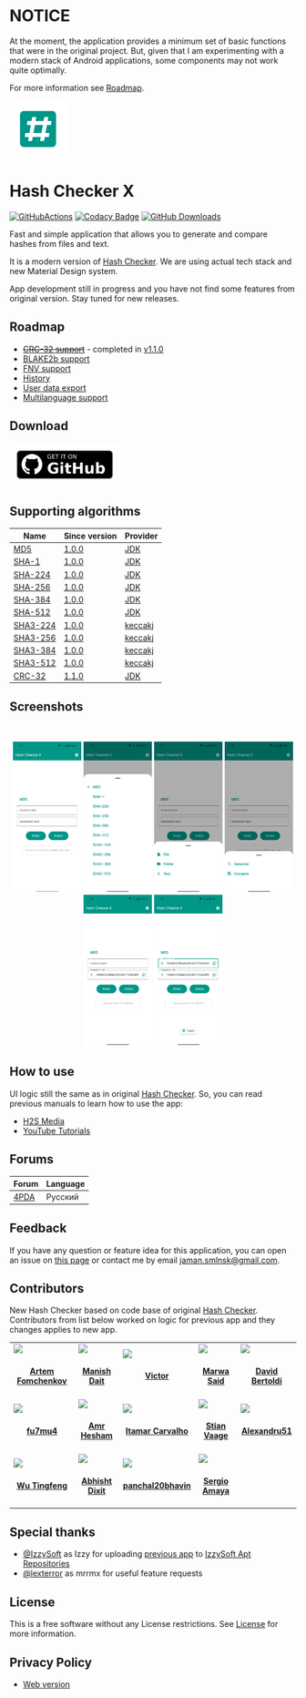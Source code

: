 # NOTICE

At the moment, the application provides a minimum set of basic functions that were in the original project. But, given
that I am experimenting with a modern stack of Android applications, some components may not work quite optimally.

For more information see [Roadmap](#Roadmap).

<img src="media/icon/ic_app.png" height="100px" />

# Hash Checker X

[![GitHubActions](https://github.com/hash-checker/hash-checker-x/workflows/Build/badge.svg)](https://github.com/hash-checker/hash-checker-x/actions?query=workflow%3ABuild)
[![Codacy Badge](https://app.codacy.com/project/badge/Grade/9da075d8c25c4babac39a2e3920a19af)](https://app.codacy.com/gh/hash-checker/hash-checker-x)
[![GitHub Downloads](https://img.shields.io/github/downloads/hash-checker/hash-checker-x/total?label=GitHub%20downloads)](https://github.com/hash-checker/hash-checker-x/releases)

Fast and simple application that allows you to generate and compare hashes from files and text.

It is a modern version of [Hash Checker](https://github.com/hash-checker/hash-checker). We are using actual tech stack
and new Material Design system.

App development still in progress and you have not find some features from original version. Stay tuned for new
releases.

## Roadmap

- ~~[CRC-32 support](https://github.com/hash-checker/hash-checker-x/issues/2)~~ - completed
  in [v1.1.0](https://github.com/hash-checker/hash-checker-x/releases/tag/v1.1.0)
- [BLAKE2b support](https://github.com/hash-checker/hash-checker-x/issues/3)
- [FNV support](https://github.com/hash-checker/hash-checker-x/issues/4)
- [History](https://github.com/hash-checker/hash-checker-x/issues/5)
- [User data export](https://github.com/hash-checker/hash-checker-x/issues/6)
- [Multilanguage support](https://github.com/hash-checker/hash-checker-x/issues/7)

## Download

<a href="https://github.com/hash-checker/hash-checker-x/releases">
  <img src="./media/banners/bn_github.png" height="75px" />
</a>

## Supporting algorithms

| Name                                                            | Since version                                                               | Provider                                                                          |
|-----------------------------------------------------------------|-----------------------------------------------------------------------------|-----------------------------------------------------------------------------------|
| [MD5](https://en.wikipedia.org/wiki/MD5)                        | [1.0.0](https://github.com/hash-checker/hash-checker-x/releases/tag/v1.0.0) | [JDK](https://docs.oracle.com/javase/8/docs/api/java/security/MessageDigest.html) |
| [SHA-1](https://en.wikipedia.org/wiki/SHA-1)                    | [1.0.0](https://github.com/hash-checker/hash-checker-x/releases/tag/v1.0.0) | [JDK](https://docs.oracle.com/javase/8/docs/api/java/security/MessageDigest.html) |
| [SHA-224](https://en.wikipedia.org/wiki/SHA-2)                  | [1.0.0](https://github.com/hash-checker/hash-checker-x/releases/tag/v1.0.0) | [JDK](https://docs.oracle.com/javase/8/docs/api/java/security/MessageDigest.html) |
| [SHA-256](https://en.wikipedia.org/wiki/SHA-2)                  | [1.0.0](https://github.com/hash-checker/hash-checker-x/releases/tag/v1.0.0) | [JDK](https://docs.oracle.com/javase/8/docs/api/java/security/MessageDigest.html) |
| [SHA-384](https://en.wikipedia.org/wiki/SHA-2)                  | [1.0.0](https://github.com/hash-checker/hash-checker-x/releases/tag/v1.0.0) | [JDK](https://docs.oracle.com/javase/8/docs/api/java/security/MessageDigest.html) |
| [SHA-512](https://en.wikipedia.org/wiki/SHA-2)                  | [1.0.0](https://github.com/hash-checker/hash-checker-x/releases/tag/v1.0.0) | [JDK](https://docs.oracle.com/javase/8/docs/api/java/security/MessageDigest.html) |
| [SHA3-224](https://en.wikipedia.org/wiki/SHA-3)                 | [1.0.0](https://github.com/hash-checker/hash-checker-x/releases/tag/v1.0.0) | [keccakj](https://github.com/aelstad/keccakj)                                     |
| [SHA3-256](https://en.wikipedia.org/wiki/SHA-3)                 | [1.0.0](https://github.com/hash-checker/hash-checker-x/releases/tag/v1.0.0) | [keccakj](https://github.com/aelstad/keccakj)                                     |
| [SHA3-384](https://en.wikipedia.org/wiki/SHA-3)                 | [1.0.0](https://github.com/hash-checker/hash-checker-x/releases/tag/v1.0.0) | [keccakj](https://github.com/aelstad/keccakj)                                     |
| [SHA3-512](https://en.wikipedia.org/wiki/SHA-3)                 | [1.0.0](https://github.com/hash-checker/hash-checker-x/releases/tag/v1.0.0) | [keccakj](https://github.com/aelstad/keccakj)                                     |
| [CRC-32](https://en.wikipedia.org/wiki/Cyclic_redundancy_check) | [1.1.0](https://github.com/hash-checker/hash-checker-x/releases/tag/v1.1.0) | [JDK](https://docs.oracle.com/javase/8/docs/api/java/util/zip/CRC32.html)         |

## Screenshots

<br/>
<p align="center">
  <img src="media/screenshots/screenshot_01.png" width="120" />
  <img src="media/screenshots/screenshot_02.png" width="120" />
  <img src="media/screenshots/screenshot_03.png" width="120" />
  <img src="media/screenshots/screenshot_04.png" width="120" />
  <img src="media/screenshots/screenshot_05.png" width="120" />
  <img src="media/screenshots/screenshot_06.png" width="120" />
</p>

## How to use

UI logic still the same as in original [Hash Checker](https://github.com/hash-checker/hash-checker). So, you can read
previous manuals to learn how to use the app:

* [H2S Media](https://www.how2shout.com/how-to/how-to-calculate-the-hash-of-a-file-or-create-custom-hash-on-android.html)
* [YouTube Tutorials](https://www.youtube.com/watch?v=Q7Otn971kJk)

## Forums

| Forum                                                     | Language |
|-----------------------------------------------------------|----------|
| [4PDA](https://4pda.to/forum/index.php?showtopic=1015172) | Русский  |

## Feedback

If you have any question or feature idea for this application, you can open an issue
on [this page](https://github.com/hash-checker/hash-x-checker/issues) or contact me by email
jaman.smlnsk@gmail.com.

## Contributors

New Hash Checker based on code base of original [Hash Checker](https://github.com/hash-checker/hash-checker).
Contributors from list below worked on logic for previous app and they changes applies to new app.

<table id='team'>
<tr>
<td id='fartem'>
<a href='https://github.com/fartem'>
<img src='https://github.com/fartem.png' width='140px;'>
</a>
<h4 align='center'><a href='https://github.com/fartem'>Artem Fomchenkov</a></h4>
</td>
<td id='ManishDait'>
<a href='https://github.com/ManishDait'>
<img src='https://github.com/ManishDait.png' width='140px;'>
</a>
<h4 align='center'><a href='https://github.com/ManishDait'>Manish Dait</a></h4>
</td>
<td id='vipozdn'>
<a href='https://github.com/vipozdn'>
<img src='https://github.com/vipozdn.png' width='140px;'>
</a>
<h4 align='center'><a href='https://github.com/vipozdn'>Victor</a></h4>
</td>
<td id='Marwa-Eltayeb'>
<a href='https://github.com/Marwa-Eltayeb'>
<img src='https://github.com/Marwa-Eltayeb.png' width='140px;'>
</a>
<h4 align='center'><a href='https://github.com/Marwa-Eltayeb'>Marwa Said</a></h4>
</td>
<td id='firaja'>
<a href='https://github.com/firaja'>
<img src='https://github.com/firaja.png' width='140px;'>
</a>
<h4 align='center'><a href='https://github.com/firaja'>David Bertoldi</a></h4>
</td>
</tr>
<td id='fu7mu4'>
<a href='https://github.com/fu7mu4'>
<img src='https://github.com/fu7mu4.png' width='140px;'>
</a>
<h4 align='center'><a href='https://github.com/fu7mu4'>fu7mu4</a></h4>
</td>
<td id='AmrDeveloper'>
<a href='https://github.com/AmrDeveloper'>
<img src='https://github.com/AmrDeveloper.png' width='140px;'>
</a>
<h4 align='center'><a href='https://github.com/AmrDeveloper'>Amr Hesham</a></h4>
</td>
<td id='itamarc'>
<a href='https://github.com/itamarc'>
<img src='https://github.com/itamarc.png' width='140px;'>
</a>
<h4 align='center'><a href='https://github.com/itamarc'>Itamar Carvalho</a></h4>
</td>
<td id='StianVaage'>
<a href='https://github.com/StianVaage'>
<img src='https://github.com/StianVaage.png' width='140px;'>
</a>
<h4 align='center'><a href='https://github.com/StianVaage'>Stian Vaage</a></h4>
</td>
<td id='Alexandru51'>
<a href='https://github.com/Alexandru51'>
<img src='https://github.com/Alexandru51.png' width='140px;'>
</a>
<h4 align='center'><a href='https://github.com/Alexandru51'>Alexandru51</a></h4>
</td>
</tr>
<td id='elliotwutingfeng'>
<a href='https://github.com/elliotwutingfeng'>
<img src='https://github.com/elliotwutingfeng.png' width='140px;'>
</a>
<h4 align='center'><a href='https://github.com/elliotwutingfeng'>Wu Tingfeng</a></h4>
</td>
<td id='Abhisht01'>
<a href='https://github.com/Abhisht01'>
<img src='https://github.com/Abhisht01.png' width='140px;'>
</a>
<h4 align='center'><a href='https://github.com/Abhisht01'>Abhisht Dixit</a></h4>
</td>
<td id='panchal20bhavin'>
<a href='https://github.com/panchal20bhavin'>
<img src='https://github.com/panchal20bhavin.png' width='140px;'>
</a>
<h4 align='center'><a href='https://github.com/panchal20bhavin'>panchal20bhavin</a></h4>
</td>
<td id='vaqueraexe'>
<a href='https://github.com/vaqueraexe'>
<img src='https://cdn4.iconfinder.com/data/icons/iconsimple-logotypes/512/github-512.png' width='140px;'>
</a>
<h4 align='center'><a href='https://github.com/vaqueraexe'>Sergio Amaya</a></h4>
</td>
</table>

## Special thanks

* [@IzzySoft](https://github.com/IzzySoft) as Izzy for
  uploading [previous app](https://github.com/hash-checker/hash-checker)
  to [IzzySoft Apt Repositories](https://apt.izzysoft.de)
* [@lexterror](https://github.com/lexterror) as mrrmx for useful feature requests

## License

This is a free software without any License restrictions. See [License](./LICENSE) for more information.

## Privacy Policy

* [Web version](https://hash-checker.github.io/hash-checker-x-privacy-policy.io/)
